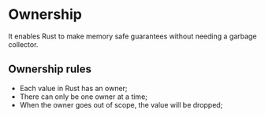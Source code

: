 # Ownership

It enables Rust to make memory safe guarantees without needing a garbage collector.

## Ownership rules

- Each value in Rust has an owner;
- There can only be one owner at a time;
- When the owner goes out of scope, the value will be dropped;
